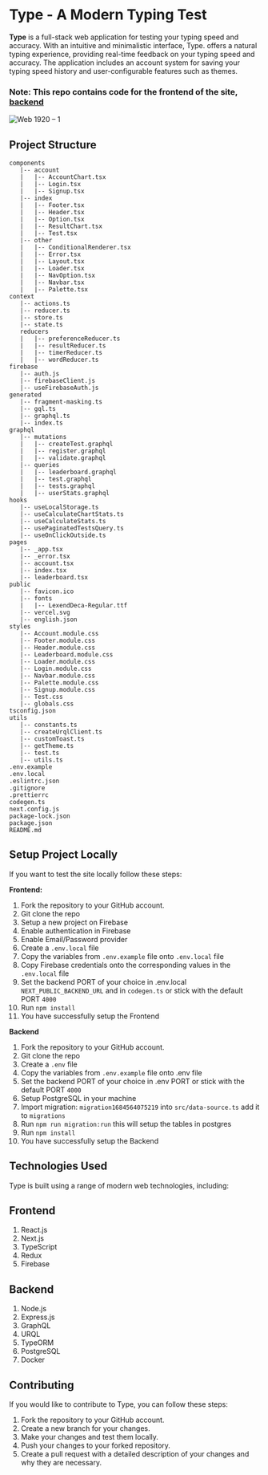 # Type - A Modern Typing Test

**Type** is a full-stack web application for testing your typing speed and accuracy. With an intuitive and minimalistic interface, Type. offers a natural typing experience, providing real-time feedback on your typing speed and accuracy. The application includes an account system for saving your typing speed history and user-configurable features such as themes.

### Note: This repo contains code for the frontend of the site, [backend](https://github.com/Rohith-JN/type-backend)

![Web 1920 – 1](https://github.com/Rohith-JN/type/assets/78314165/3b85bfb1-6bb2-4b0a-be96-27698f9eaa1e)

## Project Structure

```
components
   |-- account
   |   |-- AccountChart.tsx
   |   |-- Login.tsx
   |   |-- Signup.tsx
   |-- index
   |   |-- Footer.tsx
   |   |-- Header.tsx
   |   |-- Option.tsx
   |   |-- ResultChart.tsx
   |   |-- Test.tsx
   |-- other
   |   |-- ConditionalRenderer.tsx
   |   |-- Error.tsx
   |   |-- Layout.tsx
   |   |-- Loader.tsx
   |   |-- NavOption.tsx
   |   |-- Navbar.tsx
   |   |-- Palette.tsx
context
   |-- actions.ts
   |-- reducer.ts
   |-- store.ts
   |-- state.ts
   reducers
   |   |-- preferenceReducer.ts
   |   |-- resultReducer.ts
   |   |-- timerReducer.ts
   |   |-- wordReducer.ts
firebase
   |-- auth.js
   |-- firebaseClient.js
   |-- useFirebaseAuth.js
generated
   |-- fragment-masking.ts
   |-- gql.ts
   |-- graphql.ts
   |-- index.ts
graphql
   |-- mutations
   |   |-- createTest.graphql
   |   |-- register.graphql
   |   |-- validate.graphql
   |-- queries
   |   |-- leaderboard.graphql
   |   |-- test.graphql
   |   |-- tests.graphql
   |   |-- userStats.graphql
hooks
   |-- useLocalStorage.ts
   |-- useCalculateChartStats.ts
   |-- useCalculateStats.ts
   |-- usePaginatedTestsQuery.ts
   |-- useOnClickOutside.ts
pages
   |-- _app.tsx
   |-- _error.tsx
   |-- account.tsx
   |-- index.tsx
   |-- leaderboard.tsx
public
   |-- favicon.ico
   |-- fonts
   |   |-- LexendDeca-Regular.ttf
   |-- vercel.svg
   |-- english.json 
styles
   |-- Account.module.css
   |-- Footer.module.css
   |-- Header.module.css
   |-- Leaderboard.module.css
   |-- Loader.module.css
   |-- Login.module.css
   |-- Navbar.module.css
   |-- Palette.module.css
   |-- Signup.module.css
   |-- Test.css
   |-- globals.css
tsconfig.json
utils
   |-- constants.ts
   |-- createUrqlClient.ts
   |-- customToast.ts
   |-- getTheme.ts
   |-- test.ts
   |-- utils.ts
.env.example
.env.local
.eslintrc.json
.gitignore
.prettierrc
codegen.ts
next.config.js
package-lock.json
package.json
README.md
```

## Setup Project Locally

If you want to test the site locally follow these steps:

**Frontend:**

1) Fork the repository to your GitHub account.
2) Git clone the repo
3) Setup a new project on Firebase
4) Enable authentication in Firebase
5) Enable Email/Password provider
6) Create a `.env.local` file 
7) Copy the variables from `.env.example` file onto `.env.local` file
8) Copy Firebase credentials onto the corresponding values in the `.env.local` file
9) Set the backend PORT of your choice in .env.local `NEXT_PUBLIC_BACKEND_URL` and in `codegen.ts` or stick with the default PORT `4000`
10) Run `npm install`
11) You have successfully setup the Frontend

**Backend**

1) Fork the repository to your GitHub account.
2) Git clone the repo
3) Create a `.env` file 
4) Copy the variables from `.env.example` file onto .env file
5) Set the backend PORT of your choice in .env PORT or stick with the default PORT `4000`
6) Setup PostgreSQL in your machine
7) Import migration: `migration1684564075219` into `src/data-source.ts` add it to `migrations` 
8) Run `npm run migration:run` this will setup the tables in postgres
9) Run `npm install`
10) You have successfully setup the Backend

## Technologies Used
Type is built using a range of modern web technologies, including:

## Frontend

1) React.js
2) Next.js
3) TypeScript
4) Redux
5) Firebase
  
## Backend

1) Node.js
2) Express.js
3) GraphQL
4) URQL
5) TypeORM
6) PostgreSQL
7) Docker

## Contributing

If you would like to contribute to Type, you can follow these steps:

1) Fork the repository to your GitHub account.
2) Create a new branch for your changes.
3) Make your changes and test them locally.
4) Push your changes to your forked repository.
5) Create a pull request with a detailed description of your changes and why they are necessary.
